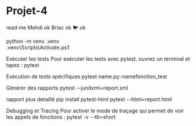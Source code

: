 # Projet-4
read me
Mehdi ok
Briac ok
🐦 ok

 python -m venv .venv                                                                                                         
 .venv\Scripts\Activate.ps1    

Exécuter les tests
Pour exécuter les tests avec pytest, ouvrez un terminal et tapez :
pytest

Exécution de tests spécifiques
pytest name.py::namefonction_test 

Générer des rapports
pytest --junitxml=report.xml

rapport plus detaillé
pip install pytest-html
pytest --html=report.html

Debugging et Tracing
Pour activer le mode de traçage qui permet de voir les appels de fonctions :
pytest -v --tb=short

